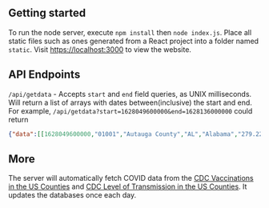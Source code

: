 ## Getting started
To run the node server, execute `npm install` then `node index.js`. Place all static files such as ones generated from a React project into a folder named `static`. Visit [https://localhost:3000](https://localhost:3072) to view the website.

## API Endpoints
`/api/getdata` - Accepts `start` and `end` field queries, as UNIX milliseconds. Will return a list of arrays with dates between(inclusive) the start and end. For example, `/api/getdata?start=1628049600000&end=1628136000000` could return 
```json
{"data":[[1628049600000,"01001","Autauga County","AL","Alabama","279.225",25.51653,"high",24.9,13900,13900,29.2,13447,31.3,4633,51.9],...],"headers":["date","fips_code","county_name","state","state_name","cases","positive_pct","severity","complete","complete_pct","complete_12","complete_12_pct","complete_18","complete_18_pct","complete_65","complete_65_pct"]}
```

## More
The server will automatically fetch COVID data from the [CDC Vaccinations in the US Counties](https://data.cdc.gov/Vaccinations/COVID-19-Vaccinations-in-the-United-States-County/8xkx-amqh) and [CDC Level of Transmission in the US Counties](https://data.cdc.gov/Public-Health-Surveillance/United-States-COVID-19-County-Level-of-Community-T/nra9-vzzn). It updates the databases once each day.